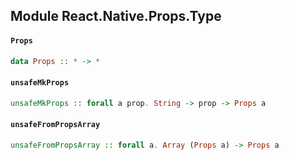 ## Module React.Native.Props.Type

#### `Props`

``` purescript
data Props :: * -> *
```

#### `unsafeMkProps`

``` purescript
unsafeMkProps :: forall a prop. String -> prop -> Props a
```

#### `unsafeFromPropsArray`

``` purescript
unsafeFromPropsArray :: forall a. Array (Props a) -> Props a
```


